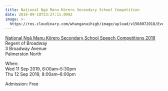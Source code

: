 ```yaml
---
title: National Ngā Manu Kōrero Secondary School Competition
date: 2019-09-10T23:27:11.099Z
image: >-
  https://res.cloudinary.com/whanganuihigh/image/upload/v1568072018/Events/1325282-588059-34.png
---
```

[National Ngā Manu Kōrero Secondary School Speech Competitions 2019](https://www.eventfinda.co.nz/2019/national-ng-manu-k-rero-speech-competitions-2019/palmerston-north)  
Regent of Broadway  
3 Broadway Avenue  
Palmerston North

When:  
Wed 11 Sep 2019, 8:00am–5:30pm  
Thu 12 Sep 2019, 8:00am–6:00pm

Admission: Free
